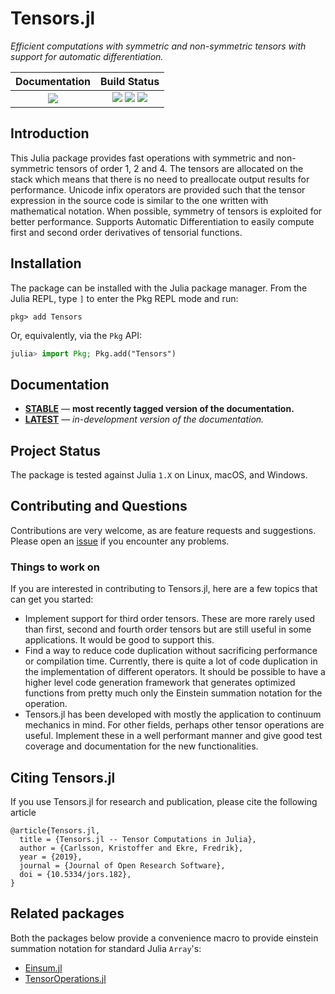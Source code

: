 # Tensors.jl

*Efficient computations with symmetric and non-symmetric tensors with support for automatic differentiation.*

| **Documentation**                                                               | **Build Status**                                                                                |
|:-------------------------------------------------------------------------------:|:-----------------------------------------------------------------------------------------------:|
| [![][docs-stable-img]][docs-stable-url] | [![][travis-img]][travis-url] [![][appveyor-img]][appveyor-url] [![][codecov-img]][codecov-url] |

## Introduction

This Julia package provides fast operations with symmetric and non-symmetric tensors of order 1, 2 and 4.
The tensors are allocated on the stack which means that there is no need to preallocate output results for performance.
Unicode infix operators are provided such that the tensor expression in the source code is similar to the one written with mathematical notation.
When possible, symmetry of tensors is exploited for better performance.
Supports Automatic Differentiation to easily compute first and second order derivatives of tensorial functions.

## Installation

The package can be installed with the Julia package manager.
From the Julia REPL, type `]` to enter the Pkg REPL mode and run:

```
pkg> add Tensors
```

Or, equivalently, via the `Pkg` API:

```julia
julia> import Pkg; Pkg.add("Tensors")
```

## Documentation

- [**STABLE**][docs-stable-url] &mdash; **most recently tagged version of the documentation.**
- [**LATEST**][docs-latest-url] &mdash; *in-development version of the documentation.*

## Project Status

The package is tested against Julia `1.X` on Linux, macOS, and Windows.

## Contributing and Questions

Contributions are very welcome, as are feature requests and suggestions. Please open an [issue][issues-url] if you encounter any problems.

### Things to work on

If you are interested in contributing to Tensors.jl, here are a few topics that can get you started:

* Implement support for third order tensors. These are more rarely used than first, second and fourth order tensors but are still useful in some applications. It would be good to support this.
* Find a way to reduce code duplication without sacrificing performance or compilation time. Currently, there is quite a lot of code duplication in the implementation of different operators. It should be possible to have a higher level code generation framework that generates optimized functions from pretty much only the Einstein summation notation for the operation.
* Tensors.jl has been developed with mostly the application to continuum mechanics in mind. For other fields, perhaps other tensor operations are useful. Implement these in a well performant manner and give good test coverage and documentation for the new functionalities.

## Citing Tensors.jl

If you use Tensors.jl for research and publication, please cite the following article
```
@article{Tensors.jl,
  title = {Tensors.jl -- Tensor Computations in Julia},
  author = {Carlsson, Kristoffer and Ekre, Fredrik},
  year = {2019},
  journal = {Journal of Open Research Software},
  doi = {10.5334/jors.182},
}
```

## Related packages

Both the packages below provide a convenience macro to provide einstein summation notation for standard Julia `Array`'s:

* [Einsum.jl](https://github.com/ahwillia/Einsum.jl)
* [TensorOperations.jl](https://github.com/Jutho/TensorOperations.jl)

[docs-latest-img]: https://img.shields.io/badge/docs-latest-blue.svg
[docs-latest-url]: https://kristofferc.github.io/Tensors.jl/latest/

[docs-stable-img]: https://img.shields.io/badge/docs-stable-blue.svg
[docs-stable-url]: https://kristofferc.github.io/Tensors.jl/stable

[travis-img]: https://travis-ci.org/KristofferC/Tensors.jl.svg?branch=master
[travis-url]: https://travis-ci.org/KristofferC/Tensors.jl

[appveyor-img]: https://ci.appveyor.com/api/projects/status/xe0ghtyas12wv555/branch/master?svg=true
[appveyor-url]: https://ci.appveyor.com/project/KristofferC/Tensors-jl/branch/master

[issues-url]: https://github.com/KristofferC/Tensors.jl/issues

[codecov-img]: https://codecov.io/gh/KristofferC/Tensors.jl/branch/master/graph/badge.svg
[codecov-url]: https://codecov.io/gh/KristofferC/Tensors.jl
